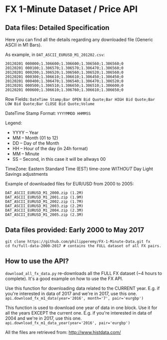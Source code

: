# FX 1-Minute Dataset / Price API

## Data files: Detailed Specification

Here you can find all the details regarding any downloaded file (Generic ASCII in M1 Bars).

As example, in `DAT_ASCII_EURUSD_M1_201202.csv`:

```
20120201 000000;1.306600;1.306600;1.306560;1.306560;0
20120201 000100;1.306570;1.306570;1.306470;1.306560;0
20120201 000200;1.306520;1.306560;1.306520;1.306560;0
20120201 000300;1.306610;1.306610;1.306450;1.306450;0
20120201 000400;1.306470;1.306540;1.306470;1.306520;0
20120201 000500;1.306510;1.306650;1.306510;1.306600;0
20120201 000600;1.306610;1.306760;1.306610;1.306650;0
```

Row Fields:
`DateTime Stamp;Bar OPEN Bid Quote;Bar HIGH Bid Quote;Bar LOW Bid Quote;Bar CLOSE Bid Quote;Volume`

DateTime Stamp Format:
`YYYYMMDD HHMMSS`

Legend:
- YYYY – Year
- MM – Month (01 to 12)
- DD – Day of the Month
- HH – Hour of the day (in 24h format)
- MM – Minute
- SS – Second, in this case it will be allways 00

TimeZone: Eastern Standard Time (EST) time-zone *WITHOUT* Day Light Savings adjustments

Example of downloaded files for EUR/USD from 2000 to 2005:
```
DAT_ASCII_EURUSD_M1_2000.zip (1.2M)
DAT_ASCII_EURUSD_M1_2001.zip (1.9M)
DAT_ASCII_EURUSD_M1_2002.zip (1.7M)
DAT_ASCII_EURUSD_M1_2003.zip (2.2M)
DAT_ASCII_EURUSD_M1_2004.zip (2.3M)
DAT_ASCII_EURUSD_M1_2005.zip (2.3M)
```

## Data files provided: Early 2000 to May 2017
```
git clone https://github.com/philipperemy/FX-1-Minute-Data.git fx
cd fx/full-data-2000-2017 # contains the FULL dataset of all FX pairs.
```

## How to use the API?

`download_all_fx_data.py` re-downloads all the FULL FX dataset (~4 hours to complete). It's a good example on how to use the FX API.

Use this function for downloading data related to the CURRENT year. E.g. if you're interested in data of 2017 and we're in 2017, use this one.
`api.download_fx_m1_data(year='2016', month='7', pair='eurgbp')`

This function is used to download one year of data in one block. Use it for all the years EXCEPT the current one. E.g. if you're interested in data of 2004 and we're in 2017, use this one.
`api.download_fx_m1_data_year(year='2016', pair='eurgbp')`

All the files are retrieved from: http://www.histdata.com/
